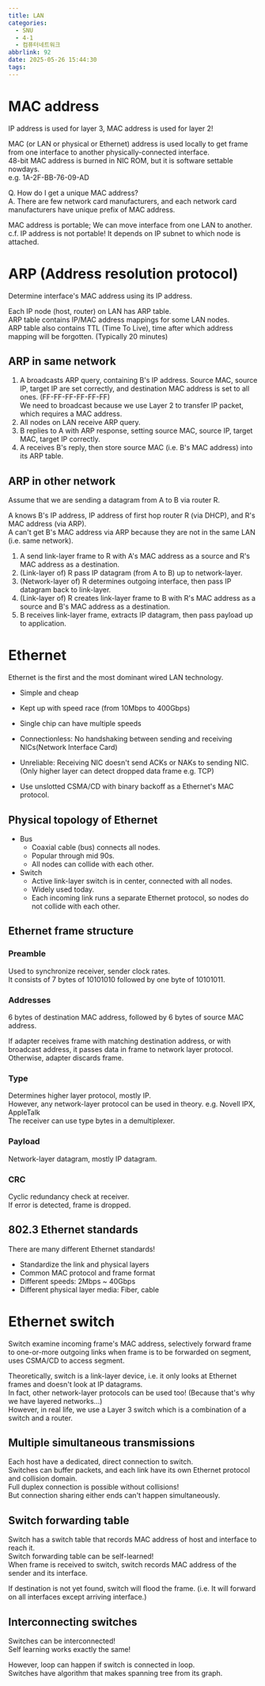 ```yaml
---
title: LAN
categories:
  - SNU
  - 4-1
  - 컴퓨터네트워크
abbrlink: 92
date: 2025-05-26 15:44:30
tags:
---
```


# MAC address

IP address is used for layer 3, MAC address is used for layer 2!

MAC (or LAN or physical or Ethernet) address is used locally to get frame from one interface to another physically-connected interface.  
48-bit MAC address is burned in NIC ROM, but  it is software settable nowdays.  
e.g. 1A-2F-BB-76-09-AD

Q. How do I get a unique MAC address?  
A. There are few network card manufacturers, and each network card manufacturers have unique prefix of MAC address.

MAC address is portable; We can move interface from one LAN to another.  
c.f. IP address is not portable! It depends on IP subnet to which node is attached.

# ARP (Address resolution protocol)

Determine interface's MAC address using its IP address.

Each IP node (host, router) on LAN has ARP table.  
ARP table contains IP/MAC address mappings for some LAN nodes.  
ARP table also contains TTL (Time To Live), time after which address mapping will be forgotten. (Typically 20 minutes)

## ARP in same network

1. A broadcasts ARP query, containing B's IP address. Source MAC, source IP, target IP are set correctly, and destination MAC address is set to all ones. (FF-FF-FF-FF-FF-FF)  
  We need to broadcast because we use Layer 2 to transfer IP packet, which requires a MAC address.
1. All nodes on LAN receive ARP query.
1. B replies to A with ARP response, setting source MAC, source IP, target MAC, target IP correctly.
1. A receives B's reply, then store source MAC (i.e. B's MAC address) into its ARP table.

## ARP in other network

Assume that we are sending a datagram from A to B via router R.

A knows B's IP address, IP address of first hop router R (via DHCP), and R's MAC address (via ARP).  
A can't get B's MAC address via ARP because they are not in the same LAN (i.e. same network).

1. A send link-layer frame to R with A's MAC address as a source and R's MAC address as a destination.
1. (Link-layer of) R pass IP datagram (from A to B) up to network-layer.
1. (Network-layer of) R determines outgoing interface, then pass IP datagram back to link-layer.
1. (Link-layer of) R creates link-layer frame to B with R's MAC address as a source and B's MAC address as a destination.
1. B receives link-layer frame, extracts IP datagram, then pass payload up to application.

# Ethernet

Ethernet is the first and the most dominant wired LAN technology.

- Simple and cheap
- Kept up with speed race (from 10Mbps to 400Gbps)
- Single chip can have multiple speeds

- Connectionless: No handshaking between sending and receiving NICs(Network Interface Card)
- Unreliable: Receiving NIC doesn't send ACKs or NAKs to sending NIC. (Only higher layer can detect dropped data frame e.g. TCP)
- Use unslotted CSMA/CD with binary backoff as a Ethernet's MAC protocol.

## Physical topology of Ethernet

- Bus
  - Coaxial cable (bus) connects all nodes.
  - Popular through mid 90s.
  - All nodes can collide with each other.
- Switch
  - Active link-layer switch is in center, connected with all nodes.
  - Widely used today.
  - Each incoming link runs a separate Ethernet protocol, so nodes do not collide with each other.

## Ethernet frame structure

### Preamble

Used to synchronize receiver, sender clock rates.  
It consists of 7 bytes of 10101010 followed by one byte of 10101011.

### Addresses

6 bytes of destination MAC address, followed by 6 bytes of source MAC address.

If adapter receives frame with matching destination address, or with broadcast address, it passes data in frame to network layer protocol.  
Otherwise, adapter discards frame.

### Type

Determines higher layer protocol, mostly IP.  
However, any network-layer protocol can be used in theory. e.g. Novell IPX, AppleTalk  
The receiver can use type bytes in a demultiplexer.

### Payload

Network-layer datagram, mostly IP datagram.

### CRC

Cyclic redundancy check at receiver.  
If error is detected, frame is dropped.

## 802.3 Ethernet standards

There are many different Ethernet standards!

- Standardize the link and physical layers
- Common MAC protocol and frame format
- Different speeds: 2Mbps ~ 40Gbps
- Different physical layer media: Fiber, cable

# Ethernet switch

Switch examine incoming frame's MAC address, selectively forward frame to one-or-more outgoing links when frame is to be forwarded on segment, uses CSMA/CD to access segment.

Theoretically, switch is a link-layer device, i.e. it only looks at Ethernet frames and doesn't look at IP datagrams.  
In fact, other network-layer protocols can be used too! (Because that's why we have layered networks...)  
However, in real life, we use a Layer 3 switch which is a combination of a switch and a router.

## Multiple simultaneous transmissions

Each host have a dedicated, direct connection to switch.  
Switches can buffer packets, and each link have its own Ethernet protocol and collision domain.  
Full duplex connection is possible without collisions!  
But connection sharing either ends can't happen simultaneously.

## Switch forwarding table

Switch has a switch table that records MAC address of host and interface to reach it.  
Switch forwarding table can be self-learned!  
When frame is received to switch, switch records MAC address of the sender and its interface.

If destination is not yet found, switch will flood the frame. (i.e. It will forward on all interfaces except arriving interface.)

## Interconnecting switches

Switches can be interconnected!  
Self learning works exactly the same!

However, loop can happen if switch is connected in loop.  
Switches have algorithm that makes spanning tree from its graph.

